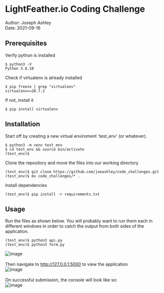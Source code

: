 # LightFeather.io Coding Challenge 
Author: Joseph Ashley <br>
Date: 2021-09-16 

## Prerequisites
Verify python is installed
```
$ python3 -V
Python 3.8.10
```
Check if virtualenv is already installed
```
$ pip freeze | grep "virtualenv"
virtualenv==20.7.2
```
If not, install it
```
$ pip install virtualenv
```

## Installation
Start off by creating a new virtual enviroment 'test_env' (or whatever).
```
$ python3 -m venv test_env
$ cd test_env && source bin/activate
(test_env)$ 
```
Clone the repository and move the files into our working directory
```
(test_env)$ git clone https://github.com/joeashley/code_challenges.git
(test_env)$ mv code_challenges/* .
```
Install dependencies
```
(test_env)$ pip install -r requirements.txt
```
## Usage
Run the files as shown below. You will probably want to run them each in different windows in order to catch the output from both sides of the application.
```
(test_env)$ python3 api.py
(test_env)$ python3 form.py
```
![image](https://user-images.githubusercontent.com/31110789/133693792-d355d3ce-0b89-4fdf-aecd-ca4b6d7f53a6.png)
<br><br>
Then navigate to http://127.0.0.1:5000 to view the application
<br>
![image](https://user-images.githubusercontent.com/31110789/133693256-ed746763-b3a3-4e44-afcb-6abee70622e5.png)
<br><br>
On successful submission, the console will look like so:
<br>
![image](https://user-images.githubusercontent.com/31110789/133693674-63ab49b1-f08a-4217-abc5-84883d073dfc.png)
<br>
